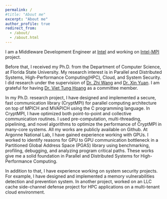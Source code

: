 ```yaml
---
permalink: /
#title: "About me"
excerpt: "About me"
author_profile: true
redirect_from: 
  - /about/
  - /about.html
---
```


I am a Middleware Development Engineer at [Intel](https://www.intel.com/content/www/us/en/homepage.html) and working on [Intel-MPI](https://www.intel.com/content/www/us/en/developer/tools/oneapi/mpi-library.html#gs.oigo4f) project.

Before that, I received my Ph.D. from the Department of Computer Science, at Florida State University. My research interest is in Parallel and Distributed Systems, High-Performance Computing(HPC), Cloud, and System Security.  I did research under the supervision of [Dr. Zhi Wang](https://www.cs.fsu.edu/~zwang/) and [Dr. Xin Yuan](https://www.cs.fsu.edu/~xyuan/). I am grateful for having [Dr. Viet Tung Hoang](https://www.cs.fsu.edu/~tvhoang/) as a committee member.

In my Ph.D. research project, I have designed and implemented a secure, fast communication library (CryptMPI) for parallel computing architecture on top of MPICH and MVAPICH using the C programming language. In CryptMPI, I have optimized both point-to-point and collective communication routines. I used pre-computation, multi-threading, pipelining, and novel algorithms to optimize the performance of CryptMPI in many-core systems. All my works are publicly available on Github. At Argonne National Lab, I have gained experience working with GPUs. I worked to identify reasons for GPU to GPU communication bottleneck in a Partitioned Global Address Space (PGAS) library using benchmarking, profiling, debugging, and analyzing program critical paths. These works give me a solid foundation in Parallel and Distributed Systems for High-Performance Computing.

In addition to that, I have experience working on system security projects. For example, I have designed and implemented a memory vulnerabilities detection and prevention system. In another project, worked on an LLC cache side-channel defense project for HPC applications on a multi-tenant cloud environment. 


<script type="text/javascript" id="clustrmaps" src="//clustrmaps.com/map_v2.js?d=s4HeHyMr8vj-zZp8AbLbXNdJOSQhfi_gSUL30NWJNvg&cl=ffffff&w=a"></script>

